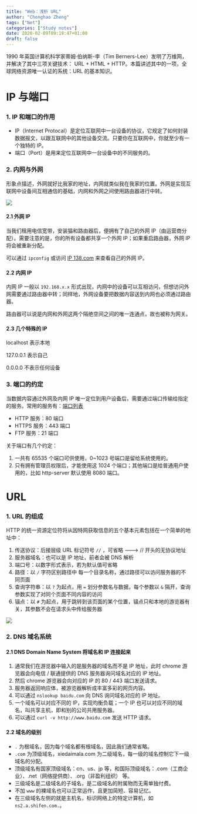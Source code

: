 ```yaml
---
title: "Web：浅析 URL"
author: "Chenghao Zheng"
tags: ["Net"]
categories: ["Study notes"]
date: 2020-02-09T09:19:47+01:00
draft: false
---
```


1990 年英国计算机科学家蒂姆·伯纳斯-李（Tim Berners-Lee）发明了万维网，并解决了其中三项关键技术： URL + HTML + HTTP。本篇讲述其中的一项，全球网络资源唯一认证的系统：URL 的基本知识。

# IP 与端口

### 1. IP 和端口的作用

* IP（Internet Protocal）是定位互联网中一台设备的协议，它规定了如何封装数据报文，以跟互联网中的其他设备交流。只要你在互联网中，你就至少有一个独特的 IP。
* 端口（Port）是用来定位互联网中一台设备中的不同服务的。

### 2. 内网与外网

形象点描述，外网就好比我家的地址，内网就类似我在我家的位置。外网是实现互联网中设备间互相通信的基础，内网和外网之间使用路由器进行中转。

![](/images/IP.png)

#### 2.1 外网 IP

当我们租用电信宽带，安装猫和路由器后，便拥有了自己的外网 IP（由运营商分配）。需要注意的是，你的所有设备都共享一个外网 IP；如果重启路由器，外网 IP 将会被重新分配。

可以通过 `ipconfig` 或访问 [IP 138.com](http://www.ip138.com/) 来查看自己的外网 IP。

#### 2.2 内网 IP

内网 IP 一般以 `192.168.x.x` 形式出现，内网中的设备可以互相访问，但想访问外网需要通过路由器中转；同样地，外网设备要把数据内容送到内网也必须通过路由器。

路由器可以说是内网和外网这两个隔绝空间之间的唯一连通点，故也被称为网关。

#### 2.3 几个特殊的 IP

localhost 表示本地

127.0.0.1 表示自己

0.0.0.0 不表示任何设备

### 3. 端口的约定

当数据内容通过外网及内网 IP 唯一定位到用户设备后，需要通过端口传输给指定的服务。常用的服务有：[端口列表](https://zh.wikipedia.org/wiki/TCP/UDP端口列表)

* HTTP 服务：80 端口
* HTTPS 服务：443 端口
* FTP 服务：21 端口

关于端口有几个约定：

1. 一共有 65535 个端口可供使用，0~1023 号端口是留给系统使用的。
2. 只有拥有管理员权限后，才能使用这 1024 个端口；其他端口是给普通用户使用的，比如 http-server 默认使用 8080 端口。

# URL

### 1. URL 的组成

HTTP 的统一资源定位符将从因特网获取信息的五个基本元素包括在一个简单的地址中：

1. 传送协议：后接层级 URL 标记符号 `//` ，可省略 ---> // 开头的无协议地址
2. 服务器域名：也可以是 IP 地址，前者会被 DNS 解析
3. 端口号：以数字形式表示，若为默认值可省略
4. 路径：以 `/` 字符区别路径中 每一个目录名称，通过路径可以访问服务器的不同页面
5. 查询字符串：以 `?` 为起点，用 `=` 划分参数名与数据，每个参数以 `&` 隔开，查询参数实现了对同个页面不同内容的访问
6. 锚点：以 `#` 为起点，用于跳转到该页面的某个位置，锚点只和本地的游览器有关，其参数不会在请求头中传给服务器

![](/images/URL.png)

### 2. DNS 域名系统

#### 2.1 DNS Domain Name System 将域名和 IP 连接起来

1. 通常我们在游览器中输入的是服务器的域名而不是 IP 地址，此时 chrome 游览器会向电信 / 联通提供的 DNS 服务器询问域名对应的 IP 地址。
2. 然后 chrome 游览器会向对应的 IP 的 80 / 443 端口发送请求。
3. 服务器返回响应体，被游览器解析成丰富多彩的网页内容。
4. 可以通过 `nslookup baidu.com` 向 DNS 询问域名对应的 IP 地址。
5. 一个域名可以对应不同的 IP，实现均衡负载；一个 IP 也可以对应不同的域名，叫共享主机，即和别的公司共用服务器。
6. 可以通过 `curl -v http://www.baidu.com` 发送 HTTP 请求。

#### 2.2 域名的级别

* `.` 为根域名，因为每个域名都有根域名，因此我们通常省略。
* `.com` 为顶级域名，xiedaimala.com 为二级域名，每一级的域名控制它下一级域名的分配。
* 顶级域名有国家顶级域名：cn、us、jp 等，和国际顶级域名：.com（工商企业）、.net（网络提供商）、.org（非盈利组织） 等。
* 三级域名是二级域名的子域名，是二级域名的附属物而无需单独付费。
* 不加 `www` 的裸域名也可以正常运作，且更加简短、容易记忆。
* 在三级域名左侧的就是主机名，标识网络上的特定计算机，如 `ns2.a.shifen.com.`。